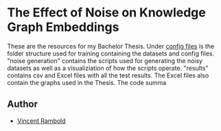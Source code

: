 
# The Effect of Noise on Knowledge Graph Embeddings

These are the resources for my Bachelor Thesis. Under [config files](https://github.com/VR10/kgenoise/tree/master/config%20files) is the folder structure used for training containing the datasets and config files.
"noise generation" contains the scripts used for generating the noisy datasets as well as a visualiziation of how the scripts operate.
"results" contains csv and Excel files with all the test results. The Excel files also contain the graphs used in the Thesis. The code summa

## Author

- [Vincent Rambold](https://www.github.com/VR10)

